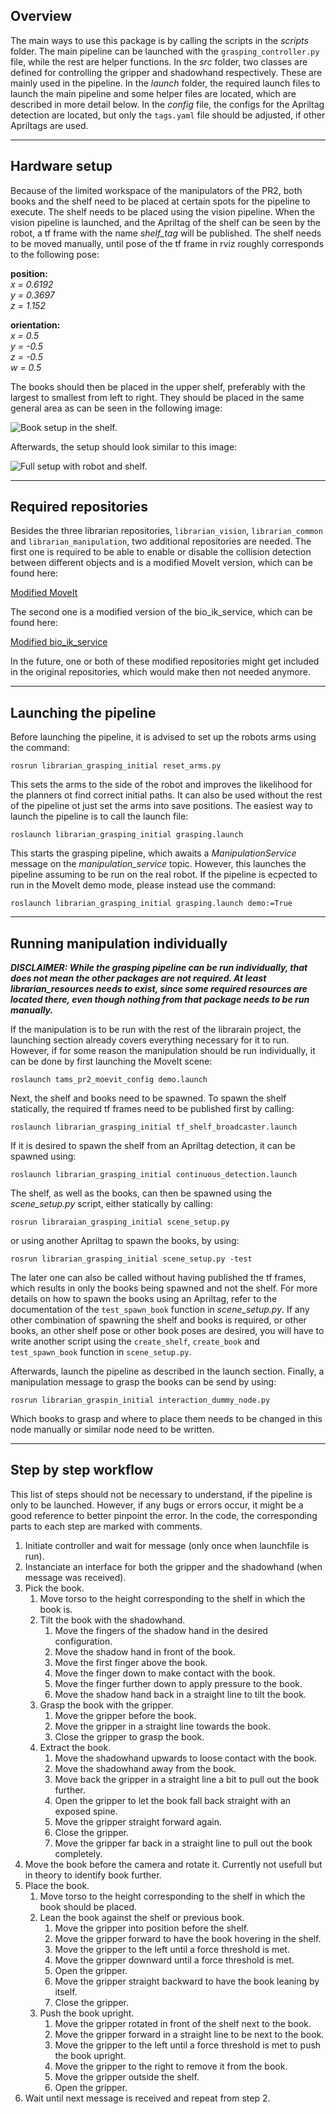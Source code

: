 ## Overview

The main ways to use this package is by calling the scripts in the *scripts*
folder. The main pipeline can be launched with the `grasping_controller.py`
file, while the rest are helper functions. In the *src* folder, two classes are
defined for controlling the gripper and shadowhand respectively. These are
mainly used in the pipeline. In the *launch* folder, the required launch files
to launch the main pipeline and some helper files are located, which are
described in more detail below. In the *config* file, the configs for the
Apriltag detection are located, but only the `tags.yaml` file should be
adjusted, if other Apriltags are used.

---

## Hardware setup

Because of the limited workspace of the manipulators of the PR2, both books
and the shelf need to be placed at certain spots for the pipeline to
execute. The shelf needs to be placed using the vision pipeline. When the
vision pipeline is launched, and the Apriltag of the shelf can be seen
by the robot, a tf frame with the name *shelf_tag* will be published. The
shelf needs to be moved manually, until pose of the tf frame in rviz
roughly corresponds to the following pose:

**position:**  
*x = 0.6192*  
*y = 0.3697*  
*z = 1.152*

**orientation:**  
*x = 0.5*  
*y = -0.5*  
*z = -0.5*  
*w = 0.5*

The books should then be placed in the upper shelf, preferably with the
largest to smallest from left to right. They should be placed in the
same general area as can be seen in the following image:

![Book setup in the shelf.](img/shelf_setup.jpg)

Afterwards, the setup should look similar to this image:

![Full setup with robot and shelf.](img/full_setup.jpg)

---


## Required repositories

Besides the three librarian repositories, `librarian_vision`,
`librarian_common` and `librarian_manipulation`, two additional repositories
are needed. The first one is required to be able to enable or disable the
collision detection between different objects and is a modified MoveIt
version, which can be found here:

[Modified MoveIt](https://github.com/bsygo/moveit/tree/pr-moveit-added-ACM-python-methods)

The second one is a modified version of the bio\_ik\_service, which can be
found here:

[Modified bio\_ik\_service](https://github.com/bsygo/bio_ik_service/tree/pr-bio-ik-service-request-planning-scene-state)

In the future, one or both of these modified repositories might get included
in the original repositories, which would make then not needed anymore.

---

## Launching the pipeline

Before launching the pipeline, it is advised to set up the robots arms using
the command:

`rosrun librarian_grasping_initial reset_arms.py`

This sets the arms to the side of the robot and improves the likelihood
for the planners ot find correct initial paths. It can also be used without
the rest of the pipeline ot just set the arms into save positions.
The easiest way to launch the pipeline is to call the launch file:

`roslaunch librarian_grasping_initial grasping.launch`

This starts the grasping pipeline, which awaits a *ManipulationService* message
on the *manipulation\_service* topic. However, this launches the pipeline
assuming to be run on the real robot. If the pipeline is ecpected to run in 
the MoveIt demo mode, please instead use the command:

`roslaunch librarian_grasping_initial grasping.launch demo:=True`

---

## Running manipulation individually

***DISCLAIMER: While the grasping pipeline can be run individually, that does not
mean the other packages are not required. At least librarian_resources needs
to exist, since some required resources are located there, even though nothing
from that package needs to be run manually.***

If the manipulation is to be run with the rest of the librarain project, the
launching section already covers everything necessary for it to run. However,
if for some reason the manipulation should be run individually, it can be done
by first launching the MoveIt scene:

`roslaunch tams_pr2_moevit_config demo.launch`

Next, the shelf and books need to be spawned. To spawn the shelf statically,
the required tf frames need to be published first by calling:

`roslaunch librarian_grasping_initial tf_shelf_broadcaster.launch`

If it is desired to spawn the shelf from an Apriltag detection, it can be
spawned using:

`roslaunch librarian_grasping_initial continuous_detection.launch`

The shelf, as well as the books, can then be spawned using the
*scene\_setup.py* script, either statically by calling:

`rosrun libraraian_grasping_initial scene_setup.py`

or using another Apriltag to spawn the books, by using:

`rosrun librarian_grasping_initial scene_setup.py -test`

The later one can also be called without having published the tf frames, which
results in only the books being spawned and not the shelf. For more details on
how to spawn the books using an Apriltag, refer to the documentation of the
`test_spawn_book` function in *scene\_setup.py*. If any other combination of
spawning the shelf and books is required, or other books, an other shelf pose 
or other book poses are desired, you will have to write another script using
the `create_shelf`, `create_book` and `test_spawn_book` function in 
`scene_setup.py`.

Afterwards, launch the pipeline as described in the launch section. Finally, a
manipulation message to grasp the books can be send by using:

`rosrun librarian_graspin_initial interaction_dummy_node.py`

Which books to grasp and where to place them needs to be changed in this node
manually or similar node need to be written.

---

## Step by step workflow

This list of steps should not be necessary to understand, if the pipeline is
only to be launched. However, if any bugs or errors occur, it might be a good
reference to better pinpoint the error. In the code, the corresponding
parts to each step are marked with comments.

1. Initiate controller and wait for message \(only once when launchfile is run\).
2. Instanciate an interface for both the gripper and the shadowhand \(when message was received\).
3. Pick the book.
   1. Move torso to the height corresponding to the shelf in which the book is.
   2. Tilt the book with the shadowhand.
      1. Move the fingers of the shadow hand in the desired configuration.
      2. Move the shadow hand in front of the book.
      3. Move the first finger above the book.
      4. Move the finger down to make contact with the book.
      5. Move the finger further down to apply pressure to the book.
      6. Move the shadow hand back in a straight line to tilt the book.
   3. Grasp the book with the gripper.
      1. Move the gripper before the book.
      2. Move the gripper in a straight line towards the book.
      3. Close the gripper to grasp the book.
   4. Extract the book.
      1. Move the shadowhand upwards to loose contact with the book.
      2. Move the shadowhand away from the book.
      3. Move back the gripper in a straight line a bit to pull out the book further.
      4. Open the gripper to let the book fall back straight with an exposed spine.
      5. Move the gripper straight forward again.
      6. Close the gripper.
      7. Move the gripper far back in a straight line to pull out the book completely.
4. Move the book before the camera and rotate it. Currently not usefull but in theory to identify book further.
5. Place the book.
   1. Move torso to the height corresponding to the shelf in which the book should be placed.
   2. Lean the book against the shelf or previous book.
      1. Move the gripper into position before the shelf.
      2. Move the gripper forward to have the book hovering in the shelf.
      3. Move the gripper to the left until a force threshold is met.
      4. Move the gripper downward until a force threshold is met.
      5. Open the gripper.
      6. Move the gripper straight backward to have the book leaning by itself.
      7. Close the gripper.
   3. Push the book upright.
      1. Move the gripper rotated in front of the shelf next to the book.
      2. Move the gripper forward in a straight line to be next to the book.
      3. Move the gripper to the left until a force threshold is met to push the book upright.
      4. Move the gripper to the right to remove it from the book.
      5. Move the gripper outside the shelf.
      6. Open the gripper.
6. Wait until next message is received and repeat from step 2.

